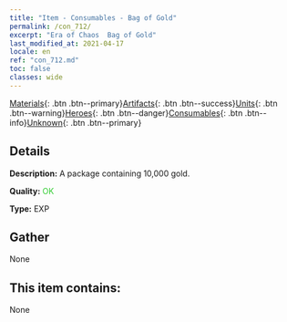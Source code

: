 ```yaml
---
title: "Item - Consumables - Bag of Gold"
permalink: /con_712/
excerpt: "Era of Chaos  Bag of Gold"
last_modified_at: 2021-04-17
locale: en
ref: "con_712.md"
toc: false
classes: wide
---
```

 [Materials](/Items/){: .btn .btn--primary}[Artifacts](/Items/Artifacts/){: .btn .btn--success}[Units](/Items/Units/){: .btn .btn--warning}[Heroes](/Items/Heroes/){: .btn .btn--danger}[Consumables](/Items/Consumables/){: .btn .btn--info}[Unknown](/Items/Unknown/){: .btn .btn--primary}

## Details
 **Description:** A package containing 10,000 gold.

 **Quality:** <span style="color: #32CD32">OK</span>

 **Type:** EXP

## Gather

  None

## This item contains:

  None

